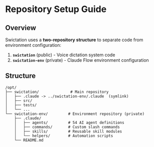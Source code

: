 # Repository Setup Guide

## Overview

Swictation uses a **two-repository structure** to separate code from environment configuration:

1. **`swictation`** (public) - Voice dictation system code
2. **`swictation-env`** (private) - Claude Flow environment configuration

## Structure

```
/opt/
├── swictation/              # Main repository
│   ├── .claude -> ../swictation-env/.claude  (symlink)
│   ├── src/
│   ├── tests/
│   └── ...
└── swictation-env/         # Environment repository (private)
    ├── .claude/
    │   ├── agents/         # 54 AI agent definitions
    │   ├── commands/       # Custom slash commands
    │   ├── skills/         # Reusable skill modules
    │   └── helpers/        # Automation scripts
    └── README.md
